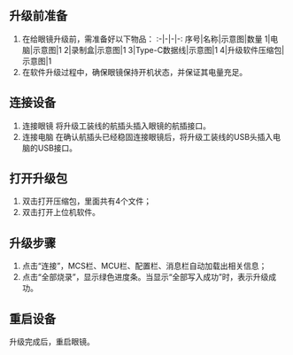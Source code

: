 ## 升级前准备
1. 在给眼镜升级前，需准备好以下物品：
:-|-|-|-:
序号|名称|示意图|数量
1|电脑|示意图|1
2|录制盒|示意图|1
3|Type-C数据线|示意图|1
4|升级软件压缩包|示意图|1
2. 在软件升级过程中，确保眼镜保持开机状态，并保证其电量充足。

## 连接设备
1. 连接眼镜
将升级工装线的航插头插入眼镜的航插接口。
2. 连接电脑
在确认航插头已经稳固连接眼镜后，将升级工装线的USB头插入电脑的USB接口。

## 打开升级包
1. 双击打开压缩包，里面共有4个文件；
2. 双击打开上位机软件。

## 升级步骤
1. 点击“连接”，MCS栏、MCU栏、配置栏、消息栏自动加载出相关信息；
2. 点击“全部烧录”，显示绿色进度条。当显示“全部写入成功”时，表示升级成功。

## 重启设备
升级完成后，重启眼镜。